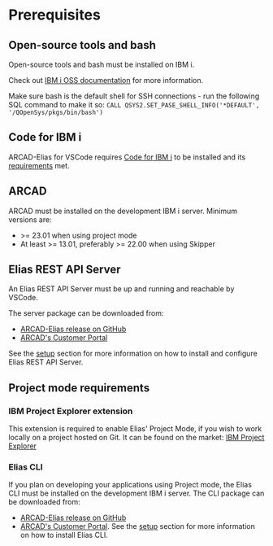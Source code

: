 # Prerequisites
## Open-source tools and bash
Open-source tools and bash must be installed on IBM i.

Check out [IBM i OSS documentation](https://ibmi-oss-docs.readthedocs.io/en/latest/yum/README.html#general-information) for more information.

Make sure bash is the default shell for SSH connections - run the following SQL command to make it so: `CALL QSYS2.SET_PASE_SHELL_INFO('*DEFAULT', '/QOpenSys/pkgs/bin/bash')`

## Code for IBM i
ARCAD-Elias for VSCode requires [Code for IBM i](https://marketplace.visualstudio.com/items?itemName=HalcyonTechLtd.code-for-ibmi) to be installed and its [requirements](https://halcyon-tech.github.io/docs/#/./README?id=requirements) met.

## ARCAD
ARCAD must be installed on the development IBM i server.
Minimum versions are:
- &gt;= 23.01 when using project mode
- At least &gt;= 13.01, preferably &gt;= 22.00 when using Skipper

## Elias REST API Server
An Elias REST API Server must be up and running and reachable by VSCode.

The server package can be downloaded from:
- [ARCAD-Elias release on GitHub](https://github.com/ARCAD-Software/elias-vscode/releases/latest)
- [ARCAD's Customer Portal](https://portal.arcadsoftware.com/)


See the [setup](/pages/setup) section for more information on how to install and configure Elias REST API Server.

## Project mode requirements
### IBM Project Explorer extension
This extension is required to enable Elias' Project Mode, if you wish to work locally on a project hosted on Git. It can be found on the market: [IBM Project Explorer](https://marketplace.visualstudio.com/items?itemName=IBM.vscode-ibmi-projectexplorer)

### Elias CLI
If you plan on developing your applications using Project mode, the Elias CLI must be installed on the development IBM i server. The CLI package can be downloaded from:
- [ARCAD-Elias release on GitHub](https://github.com/ARCAD-Software/elias-vscode/releases/latest)
- [ARCAD's Customer Portal](https://portal.arcadsoftware.com/).
See the [setup](/pages/setup) section for more information on how to install Elias CLI.
